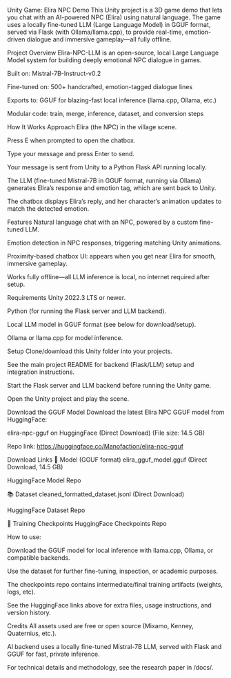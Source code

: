Unity Game: Elira NPC Demo
This Unity project is a 3D game demo that lets you chat with an AI-powered NPC (Elira) using natural language. The game uses a locally fine-tuned LLM (Large Language Model) in GGUF format, served via Flask (with Ollama/llama.cpp), to provide real-time, emotion-driven dialogue and immersive gameplay—all fully offline.

Project Overview
Elira-NPC-LLM is an open-source, local Large Language Model system for building deeply emotional NPC dialogue in games.

Built on: Mistral-7B-Instruct-v0.2

Fine-tuned on: 500+ handcrafted, emotion-tagged dialogue lines

Exports to: GGUF for blazing-fast local inference (llama.cpp, Ollama, etc.)

Modular code: train, merge, inference, dataset, and conversion steps

How It Works
Approach Elira (the NPC) in the village scene.

Press E when prompted to open the chatbox.

Type your message and press Enter to send.

Your message is sent from Unity to a Python Flask API running locally.

The LLM (fine-tuned Mistral-7B in GGUF format, running via Ollama) generates Elira’s response and emotion tag, which are sent back to Unity.

The chatbox displays Elira’s reply, and her character’s animation updates to match the detected emotion.

Features
Natural language chat with an NPC, powered by a custom fine-tuned LLM.

Emotion detection in NPC responses, triggering matching Unity animations.

Proximity-based chatbox UI: appears when you get near Elira for smooth, immersive gameplay.

Works fully offline—all LLM inference is local, no internet required after setup.

Requirements
Unity 2022.3 LTS or newer.

Python (for running the Flask server and LLM backend).

Local LLM model in GGUF format (see below for download/setup).

Ollama or llama.cpp for model inference.

Setup
Clone/download this Unity folder into your projects.

See the main project README for backend (Flask/LLM) setup and integration instructions.

Start the Flask server and LLM backend before running the Unity game.

Open the Unity project and play the scene.

Download the GGUF Model
Download the latest Elira NPC GGUF model from HuggingFace:

elira-npc-gguf on HuggingFace (Direct Download)
(File size: 14.5 GB)

Repo link: https://huggingface.co/Manofaction/elira-npc-gguf

Download Links
🧠 Model (GGUF format)
elira_gguf_model.gguf (Direct Download, 14.5 GB)

HuggingFace Model Repo

📚 Dataset
cleaned_formatted_dataset.jsonl (Direct Download)

HuggingFace Dataset Repo

🏁 Training Checkpoints
HuggingFace Checkpoints Repo

How to use:

Download the GGUF model for local inference with llama.cpp, Ollama, or compatible backends.

Use the dataset for further fine-tuning, inspection, or academic purposes.

The checkpoints repo contains intermediate/final training artifacts (weights, logs, etc).

See the HuggingFace links above for extra files, usage instructions, and version history.

Credits
All assets used are free or open source (Mixamo, Kenney, Quaternius, etc.).

AI backend uses a locally fine-tuned Mistral-7B LLM, served with Flask and GGUF for fast, private inference.

For technical details and methodology, see the research paper in /docs/.
